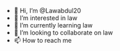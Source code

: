 - 👋 Hi, I’m @Lawabdul20
- 👀 I’m interested in law 
- 🌱 I’m currently learning law 
- 💞️ I’m looking to collaborate on law 
- 📫 How to reach me 

<!---
Lawabdul20/Lawabdul20 is a ✨ special ✨ repository because its `README.md` (this file) appears on your GitHub profile.
You can click the Preview link to take a look at your changes.
--->
